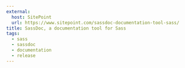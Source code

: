 ```yaml
---
external:
  host: SitePoint
  url: https://www.sitepoint.com/sassdoc-documentation-tool-sass/
title: SassDoc, a documentation tool for Sass
tags:
  - sass
  - sassdoc
  - documentation
  - release
---
```

